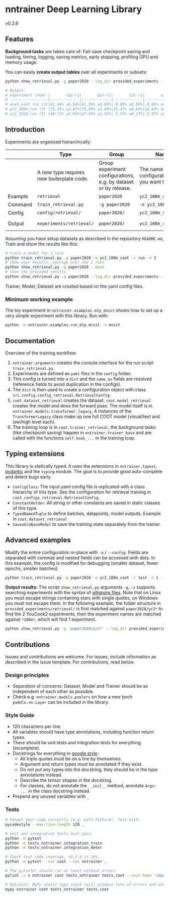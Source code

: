 # nntrainer Deep Learning Library

v0.2.6

## Features

**Background tasks** are taken care of: Fail-save checkpoint saving and loading, timing, logging, saving metrics, early stopping, profiling GPU and memory usage.

You can easily **create output tables** over all experiments or subsets:

~~~bash
python show_retrieval.py -g paper2020 --log_dir provided_experiments --mean --compact

# Output:
# experiment (num) |       v2p-r1|       p2v-r1|       c2s-r1|       s2c-r1|  time
# -----------------|-------------|-------------|-------------|-------------|----------
# anet_coot_run (3)|61.44% ±0.94%|61.56% ±0.82%| 0.00% ±0.00%| 0.00% ±0.00%|0.90 ±0.23
# yc2_100m_run (3) |75.35% ±2.67%|73.96% ±2.09%|15.47% ±0.04%|16.64% ±0.19%|0.20 ±0.02
# yc2_2d3d_run (3) |48.72% ±1.03%|47.63% ±1.42%| 5.53% ±0.17%| 5.97% ±0.21%|1.45 ±0.41
~~~

## Introduction

Experiments are organized hierarchically:

|         | Type                     | Group          | Name                 | Run                |
| ------- | ------------------------ | -------------- | -------------------- | ------------------ |
|         | A new type requires new boilerplate code. | Group experiment configurations, e.g. by dataset or by release. | The name of the configuration file you want to load. | A single training run of the configuration. |
| Example | `retrieval`              | `paper2020`    | `yc2_100m_coot`      | `run#`, `#=1,2,3`  |
| Command | `train_retrieval.py`     | `-g paper2020` | `-e yc2_100m_coot`   | `-r run -n 3`      |
| Config  | `config/retrieval/`      | `paper2020/`   | `yc2_100m_coot.yaml` |                    |
| Output  | `experiments/retrieval/` | `paper2020/`   | `yc2_100m_coot_`     | `run#/`, `#=1,2,3` |

Assuming you have setup datasets as described in the repository `README.md`, Train and show the results like this:

~~~bash
# train a model for 3 runs
python train_retrieval.py -g paper2020 -e yc2_100m_coot -r run -n 3
# show your results, average over the 3 runs
python show_retrieval.py -g paper2020 --mean
# show the provided results
python show_retrieval.py -g paper2020 --log_dir provided_experiments --mean --compact
~~~

Trainer, Model, Dataset are created based on the yaml config files.

### Minimum working example

The toy experiment in `nntrainer.examples.mlp_mnist`  shows how to set up a very simple experiment with this library. Run with:

~~~bash
python -m nntrainer.examples.run_mlp_mnist -e mnist
~~~

## Documentation

Overview of the training workflow:

1. `nntrainer.arguments` creates the console interface for the run script `train_retrieval.py`.
2. Experiments are defined as `yaml` files in the `config` folder.
3. This config is turned into a `dict` and the `same_as` fields are resolved (reference fields to avoid duplication in the configs).
4. The `dict` is then used to create a configuration object with class `src.config.config_retrieval.RetrievalConfig`.
5. `coot.dataset_retrieval` creates the dataset. `coot.model_retrieval` creates the model and does the forward pass. The model itself is in `nntrainer.models.transformer_legacy`, 4 instances of the `TransformerLegacy` class make up one full COOT model (visual/text and low/high level each). 
6. The training loop is in `coot.trainer_retrieval`, the background tasks (like checkpoint saving) happen in `nntrainer.trainer_base` and are called with the functions `self.hook_...` in the training loop. 

## Typing extensions

This library is statically typed. It uses the extensions in `nntrainer.typext`, [pydantic](https://pydantic-docs.helpmanual.io/) and the `typing` module. The goal is to provide good auto-complete and detect bugs early.

- `ConfigClass`: The input yaml config file is replicated with a class hierarchy of this type. See the configuration for retrieval training in  `coot.configs_retrieval.RetrievalConfig`.
- `ConstantHolder`: All string or other constants are saved in static classes of this type.
- `TypedNamedTuple` to define batches, datapoints, model outputs. Example in `coot.dataset_retrieval`
- `SaveableBaseModel` to save the training state separately from the trainer. 

## Advanced examples

Modify the entire configuration in-place with `-o` / `--config`. Fields are separated with commas and nested fields can be accessed with dots. In this example, the config is modified for debugging (smaller dataset, fewer epochs, smaller batches)

~~~bash
python train_retrieval.py -g paper2020 -e yc2_100m_coot -r test -n 1 --workers 0 -o train.batch_size=4,val.batch_size=4,dataset_train.max_datapoints=100,dataset_val.max_datapoints=100,train.num_epochs=2 --reset
~~~

**Output results:** The script `show_retrieval.py` arguments `-g`, `-s` supports searching experiments with the syntax of [gitignore files](https://git-scm.com/docs/gitignore). Note that on Linux you must escape strings containing stars with single quotes, on Windows you must not escape them. In the following example, the folder structure in `provided_experiments/retrieval/` is first matched against `paper2020/yc2*` to find the 2 YouCook2 experiments, then the experiment names are matched against `*100m*`, which will find 1 experiment.

~~~bash
python show_retrieval.py -g 'paper2020/yc2*' --log_dir provided_experiments -s '*100m*'
~~~

## Contributions

Issues and contributions are welcome. For issues, include information as described in the issue template. For contributions, read below.

### Design principles

- Separation of concerns: Dataset, Model and Trainer should be as independent of each other as possible.
- Check e.g. `nntrainer.models.poolers` on how a new torch `paddle.nn.Layer` can be included in the library.

### Style Guide

- 120 characters per line.
- All variables should have type annotations, including function return types.
- There should be unit tests and integration tests for everything (incomplete).
- Docstrings for everything in [google style](https://sphinxcontrib-napoleon.readthedocs.io/en/latest/example_google.html):
    - All triple quotes must be on a line by themselves.
    - Argument and return types must be annotated if they exist.
    - Do not put any types into the docstring, they should be in the type annotations instead.
    - Describe the tensor shapes in the docstring.
    - For classes, do not annotate the `__init__` method, annotate `Args: ...` in the class docstring instead.
- Prepend any unused variables with `_`

### Tests

~~~bash
# Format your code correctly (e.g. with PyCharm). Test with:
pycodestyle --max-line-length 120 .

# Unit and integration tests must pass.
python -m pytest
python -m tests_nntrainer.integration_train
python -m tests_nntrainer.integration_deter

# Check test code coverage, v0.2.6 is 16%.
python -m pytest --cov coot --cov nntrainer .

# The pylinter should run at least without errors
pylint -s n nntrainer coot tests_nntrainer tests_coot --init-hook "import sys; sys.path.append('.')"

# Optional: MyPy static type check (will produce lots of errors and warnings)
mypy nntrainer coot tests_nntrainer tests_coot
~~~
